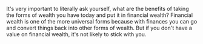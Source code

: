  It's very important to literally ask yourself, what are the benefits of taking the forms of wealth you have today and put it in financial wealth? Financial wealth is one of the more universal forms because with finances you can go and convert things back into other forms of wealth. But if you don't have a value on financial wealth, it's not likely to stick with you.